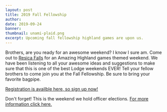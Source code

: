 ```yaml
---
layout: post
title: 2019 Fall Fellowship
author:
date: 2019-09-24
banner:
thumbnail: unami-plaid.png
excerpt: Upcoming fall fellowship highland games are upon us.
---
```


Brothers, are you ready for an awesome weekend? I know I sure am. Come out to [Resica Falls](https://www.google.com/maps/place/Resica+Falls+Scout+Reservation/@41.111192,-75.0971207,17z/data=!3m1!4b1!4m5!3m4!1s0x89c484e0c4004cf5:0xa6a105ee2d4750e0!8m2!3d41.111192!4d-75.094932) for an Amazing Highland games themed weekend. We have been listening to all your awesome ideas and suggestions to make sure that this is one of the best Lodge weekends EVER! Tell your fellow brothers to come join you at the Fall Fellowship. Be sure to bring your favorite bagpipe.

[Registration is availble here, so sign up now!](http://colbsa.doubleknot.com/event/fall-fellowship/2380637)

Don't forget! This is the weekend we hold officer elections. [For more information click here.](/news/2019-09-23-2020-Officer-Elections)
